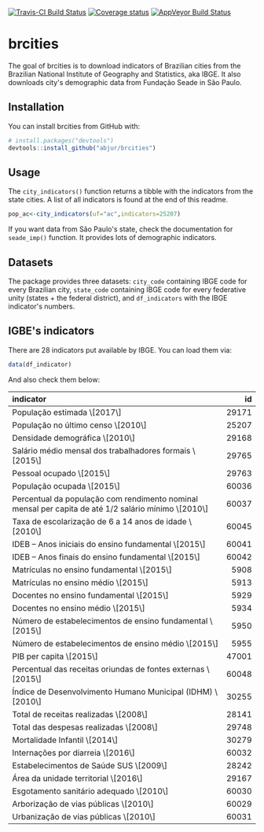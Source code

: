 
[![Travis-CI Build Status](https://travis-ci.org/jjesusfilho/brcities.svg?branch=master)](https://travis-ci.org/jjesusfilho/brcities) [![Coverage status](https://codecov.io/gh/jjesusfilho/brcities/branch/master/graph/badge.svg)](https://codecov.io/github/jjesusfilho/brcities?branch=master) [![AppVeyor Build Status](https://ci.appveyor.com/api/projects/status/github/jjesusfilho/brcities?branch=master&svg=true)](https://ci.appveyor.com/project/jjesusfilho/brcities)

<!-- README.md is generated from README.Rmd. Please edit that file -->
brcities
========

The goal of brcities is to download indicators of Brazilian cities from the Brazilian National Institute of Geography and Statistics, aka IBGE. It also downloads city's demographic data from Fundação Seade in São Paulo.

Installation
------------

You can install brcities from GitHub with:

``` r
# install.packages("devtools")
devtools::install_github("abjur/brcities")
```

Usage
-----

The `city_indicators()` function returns a tibble with the indicators from the state cities. A list of all indicators is found at the end of this readme.

``` r
pop_ac<-city_indicators(uf="ac",indicators=25207)
```

If you want data from São Paulo's state, check the documentation for `seade_imp()` function. It provides lots of demographic indicators.

Datasets
--------

The package provides three datasets: `city_code` containing IBGE code for every Brazilian city, `state_code` containing IBGE code for every federative unity (states + the federal district), and `df_indicators` with the IBGE indicator's numbers.

IGBE's indicators
-----------------

There are 28 indicators put available by IBGE. You can load them via:

``` r
data(df_indicator)
```

And also check them below:

<table class="table table-striped table-hover" style="margin-left: auto; margin-right: auto;">
<thead>
<tr>
<th style="text-align:left;">
indicator
</th>
<th style="text-align:right;">
id
</th>
</tr>
</thead>
<tbody>
<tr>
<td style="text-align:left;">
População estimada \[2017\]
</td>
<td style="text-align:right;">
29171
</td>
</tr>
<tr>
<td style="text-align:left;">
População no último censo \[2010\]
</td>
<td style="text-align:right;">
25207
</td>
</tr>
<tr>
<td style="text-align:left;">
Densidade demográfica \[2010\]
</td>
<td style="text-align:right;">
29168
</td>
</tr>
<tr>
<td style="text-align:left;">
Salário médio mensal dos trabalhadores formais \[2015\]
</td>
<td style="text-align:right;">
29765
</td>
</tr>
<tr>
<td style="text-align:left;">
Pessoal ocupado \[2015\]
</td>
<td style="text-align:right;">
29763
</td>
</tr>
<tr>
<td style="text-align:left;">
População ocupada \[2015\]
</td>
<td style="text-align:right;">
60036
</td>
</tr>
<tr>
<td style="text-align:left;">
Percentual da população com rendimento nominal mensal per capita de até 1/2 salário mínimo \[2010\]
</td>
<td style="text-align:right;">
60037
</td>
</tr>
<tr>
<td style="text-align:left;">
Taxa de escolarização de 6 a 14 anos de idade \[2010\]
</td>
<td style="text-align:right;">
60045
</td>
</tr>
<tr>
<td style="text-align:left;">
IDEB – Anos iniciais do ensino fundamental \[2015\]
</td>
<td style="text-align:right;">
60041
</td>
</tr>
<tr>
<td style="text-align:left;">
IDEB – Anos finais do ensino fundamental \[2015\]
</td>
<td style="text-align:right;">
60042
</td>
</tr>
<tr>
<td style="text-align:left;">
Matrículas no ensino fundamental \[2015\]
</td>
<td style="text-align:right;">
5908
</td>
</tr>
<tr>
<td style="text-align:left;">
Matrículas no ensino médio \[2015\]
</td>
<td style="text-align:right;">
5913
</td>
</tr>
<tr>
<td style="text-align:left;">
Docentes no ensino fundamental \[2015\]
</td>
<td style="text-align:right;">
5929
</td>
</tr>
<tr>
<td style="text-align:left;">
Docentes no ensino médio \[2015\]
</td>
<td style="text-align:right;">
5934
</td>
</tr>
<tr>
<td style="text-align:left;">
Número de estabelecimentos de ensino fundamental \[2015\]
</td>
<td style="text-align:right;">
5950
</td>
</tr>
<tr>
<td style="text-align:left;">
Número de estabelecimentos de ensino médio \[2015\]
</td>
<td style="text-align:right;">
5955
</td>
</tr>
<tr>
<td style="text-align:left;">
PIB per capita \[2015\]
</td>
<td style="text-align:right;">
47001
</td>
</tr>
<tr>
<td style="text-align:left;">
Percentual das receitas oriundas de fontes externas \[2015\]
</td>
<td style="text-align:right;">
60048
</td>
</tr>
<tr>
<td style="text-align:left;">
Índice de Desenvolvimento Humano Municipal (IDHM) \[2010\]
</td>
<td style="text-align:right;">
30255
</td>
</tr>
<tr>
<td style="text-align:left;">
Total de receitas realizadas \[2008\]
</td>
<td style="text-align:right;">
28141
</td>
</tr>
<tr>
<td style="text-align:left;">
Total das despesas realizadas \[2008\]
</td>
<td style="text-align:right;">
29748
</td>
</tr>
<tr>
<td style="text-align:left;">
Mortalidade Infantil \[2014\]
</td>
<td style="text-align:right;">
30279
</td>
</tr>
<tr>
<td style="text-align:left;">
Internações por diarreia \[2016\]
</td>
<td style="text-align:right;">
60032
</td>
</tr>
<tr>
<td style="text-align:left;">
Estabelecimentos de Saúde SUS \[2009\]
</td>
<td style="text-align:right;">
28242
</td>
</tr>
<tr>
<td style="text-align:left;">
Área da unidade territorial \[2016\]
</td>
<td style="text-align:right;">
29167
</td>
</tr>
<tr>
<td style="text-align:left;">
Esgotamento sanitário adequado \[2010\]
</td>
<td style="text-align:right;">
60030
</td>
</tr>
<tr>
<td style="text-align:left;">
Arborização de vias públicas \[2010\]
</td>
<td style="text-align:right;">
60029
</td>
</tr>
<tr>
<td style="text-align:left;">
Urbanização de vias públicas \[2010\]
</td>
<td style="text-align:right;">
60031
</td>
</tr>
</tbody>
</table>
